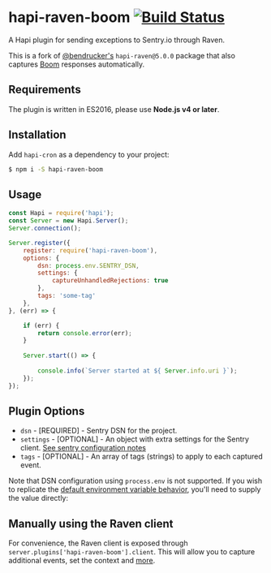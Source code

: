# hapi-raven-boom [![Build Status](https://travis-ci.org/antonsamper/hapi-raven-boom.svg?branch=master)](https://travis-ci.org/antonsamper/hapi-raven-boom)
A Hapi plugin for sending exceptions to Sentry.io through Raven. 

This is a fork of [@bendrucker's](https://github.com/bendrucker/hapi-raven) `hapi-raven@5.0.0` package that also
captures [Boom](https://github.com/hapijs/boom) responses automatically.


## Requirements
The plugin is written in ES2016, please use **Node.js v4 or later**.


## Installation
Add `hapi-cron` as a dependency to your project:

```bash
$ npm i -S hapi-raven-boom
```


## Usage
```javascript
const Hapi = require('hapi');
const Server = new Hapi.Server();
Server.connection();

Server.register({
    register: require('hapi-raven-boom'),
    options: {
        dsn: process.env.SENTRY_DSN,
        settings: {
            captureUnhandledRejections: true
        },
        tags: 'some-tag'
    },
}, (err) => {

    if (err) {
        return console.error(err);
    }
    
    Server.start(() => {
    
        console.info(`Server started at ${ Server.info.uri }`);
    });
});
```


## Plugin Options
* `dsn` - [REQUIRED] - Sentry DSN for the project.
* `settings` - [OPTIONAL] - An object with extra settings for the Sentry client. [See sentry configuration notes](https://docs.sentry.io/clients/node/config/)
* `tags` - [OPTIONAL] - An array of tags (strings) to apply to each captured event.

Note that DSN configuration using `process.env` is not supported. If you wish to replicate the [default environment variable behavior](https://github.com/getsentry/raven-node/blob/master/lib/client.js#L21), you'll need to supply the value directly:


## Manually using the Raven client
For convenience, the Raven client is exposed through `server.plugins['hapi-raven-boom'].client`.
This will allow you to capture additional events, set the context and [more](https://docs.sentry.io/clients/node/).
